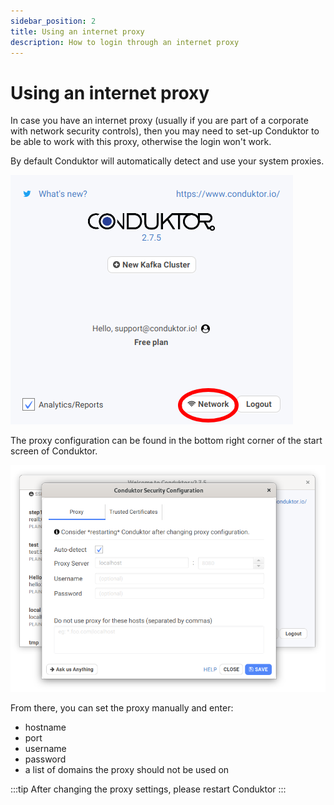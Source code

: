 ```yaml
---
sidebar_position: 2
title: Using an internet proxy
description: How to login through an internet proxy
---
```


# Using an internet proxy

In case you have an internet proxy \(usually if you are part of a corporate with network security controls\), then you may need to set-up Conduktor to be able to work with this proxy, otherwise the login won't work.

By default Conduktor will automatically detect and use your system proxies.

![](../../assets/conduktor-275-home-select-network.png)

The proxy configuration can be found in the bottom right corner of the start screen of Conduktor.

![](../../assets/network-275-whitebg2.png)

From there, you can set the proxy manually and enter:

- hostname
- port
- username
- password
- a list of domains the proxy should not be used on

:::tip
After changing the proxy settings, please restart Conduktor
:::

